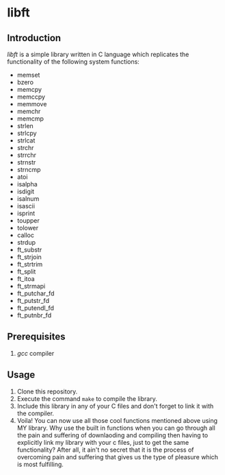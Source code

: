 # libft

## Introduction
_libft_ is a simple library written in C language which replicates the functionality of the following system functions:
  - memset
  - bzero
  - memcpy
  - memccpy
  - memmove
  - memchr
  - memcmp
  - strlen
  - strlcpy
  - strlcat
  - strchr
  - strrchr
  - strnstr
  - strncmp
  - atoi
  - isalpha
  - isdigit
  - isalnum
  - isascii
  - isprint
  - toupper
  - tolower
  - calloc
  - strdup
  - ft\_substr
  - ft\_strjoin
  - ft\_strtrim
  - ft\_split
  - ft\_itoa
  - ft\_strmapi
  - ft\_putchar\_fd
  - ft\_putstr\_fd
  - ft\_putendl\_fd
  - ft\_putnbr\_fd

## Prerequisites
1. _gcc_ compiler

## Usage
1. Clone this repository.
2. Execute the command `make` to compile the library.
3. Include this library in any of your C files and don't forget to link it with the compiler.
4. Voila! You can now use all those cool functions mentioned above using MY library. Why use the built in functions when you can go through all the pain and suffering of downlaoding and compiling then having to explicitly link my library with your c files, just to get the same functionality? After all, it ain't no secret that it is the process of overcoming pain and suffering that gives us the type of pleasure which is most fulfilling.
